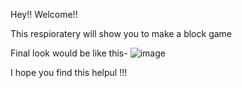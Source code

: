 Hey!! Welcome!!

This respioratery will show you to make a block game


Final look would be like this-
![image](https://user-images.githubusercontent.com/89985177/170915218-519d143d-40e2-478b-b73d-ea4de9c5c6d3.png)


I hope you find this helpul !!!
